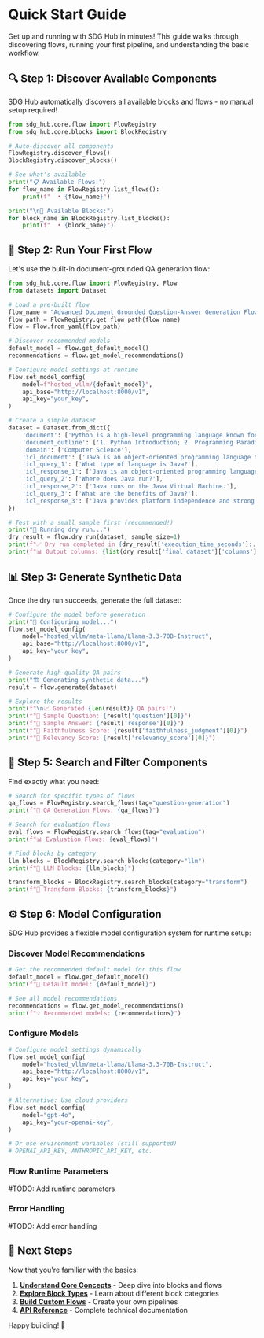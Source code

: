 # Quick Start Guide

Get up and running with SDG Hub in minutes! This guide walks through discovering flows, running your first pipeline, and understanding the basic workflow.

## 🔍 Step 1: Discover Available Components

SDG Hub automatically discovers all available blocks and flows - no manual setup required!

```python
from sdg_hub.core.flow import FlowRegistry
from sdg_hub.core.blocks import BlockRegistry

# Auto-discover all components
FlowRegistry.discover_flows()
BlockRegistry.discover_blocks()

# See what's available
print("📋 Available Flows:")
for flow_name in FlowRegistry.list_flows():
    print(f"  • {flow_name}")

print("\n🧱 Available Blocks:")
for block_name in BlockRegistry.list_blocks():
    print(f"  • {block_name}")
```

## 🚀 Step 2: Run Your First Flow

Let's use the built-in document-grounded QA generation flow:

```python
from sdg_hub.core.flow import FlowRegistry, Flow
from datasets import Dataset

# Load a pre-built flow
flow_name = "Advanced Document Grounded Question-Answer Generation Flow for Knowledge Tuning"
flow_path = FlowRegistry.get_flow_path(flow_name)
flow = Flow.from_yaml(flow_path)

# Discover recommended models
default_model = flow.get_default_model()
recommendations = flow.get_model_recommendations()

# Configure model settings at runtime
flow.set_model_config(
    model=f"hosted_vllm/{default_model}",
    api_base="http://localhost:8000/v1",
    api_key="your_key",
)

# Create a simple dataset
dataset = Dataset.from_dict({
    'document': ['Python is a high-level programming language known for its simplicity and readability. It supports multiple programming paradigms including procedural, object-oriented, and functional programming.'],
    'document_outline': ['1. Python Introduction; 2. Programming Paradigms; 3. Language Features'],
    'domain': ['Computer Science'],
    'icl_document': ['Java is an object-oriented programming language that runs on the Java Virtual Machine.'],
    'icl_query_1': ['What type of language is Java?'],
    'icl_response_1': ['Java is an object-oriented programming language.'],
    'icl_query_2': ['Where does Java run?'],
    'icl_response_2': ['Java runs on the Java Virtual Machine.'],
    'icl_query_3': ['What are the benefits of Java?'],
    'icl_response_3': ['Java provides platform independence and strong object-oriented features.']
})

# Test with a small sample first (recommended!)
print("🧪 Running dry run...")
dry_result = flow.dry_run(dataset, sample_size=1)
print(f"✅ Dry run completed in {dry_result['execution_time_seconds']:.2f}s")
print(f"📊 Output columns: {list(dry_result['final_dataset']['columns'])}")
```

## 📊 Step 3: Generate Synthetic Data

Once the dry run succeeds, generate the full dataset:

```python
# Configure the model before generation
print("🔧 Configuring model...")
flow.set_model_config(
    model="hosted_vllm/meta-llama/Llama-3.3-70B-Instruct",
    api_base="http://localhost:8000/v1",
    api_key="your_key",
)

# Generate high-quality QA pairs
print("🏗️ Generating synthetic data...")
result = flow.generate(dataset)

# Explore the results
print(f"\n📈 Generated {len(result)} QA pairs!")
print(f"📝 Sample Question: {result['question'][0]}")
print(f"💬 Sample Answer: {result['response'][0]}")
print(f"🎯 Faithfulness Score: {result['faithfulness_judgment'][0]}")
print(f"📏 Relevancy Score: {result['relevancy_score'][0]}")
```

## 🔧 Step 5: Search and Filter Components

Find exactly what you need:

```python
# Search for specific types of flows
qa_flows = FlowRegistry.search_flows(tag="question-generation")
print(f"🔎 QA Generation Flows: {qa_flows}")

# Search for evaluation flows  
eval_flows = FlowRegistry.search_flows(tag="evaluation")
print(f"📊 Evaluation Flows: {eval_flows}")

# Find blocks by category
llm_blocks = BlockRegistry.search_blocks(category="llm")
print(f"🧠 LLM Blocks: {llm_blocks}")

transform_blocks = BlockRegistry.search_blocks(category="transform") 
print(f"🔄 Transform Blocks: {transform_blocks}")
```

## ⚙️ Step 6: Model Configuration

SDG Hub provides a flexible model configuration system for runtime setup:

### Discover Model Recommendations
```python
# Get the recommended default model for this flow
default_model = flow.get_default_model()
print(f"🎯 Default model: {default_model}")

# See all model recommendations
recommendations = flow.get_model_recommendations()
print(f"💡 Recommended models: {recommendations}")
```

### Configure Models
```python
# Configure model settings dynamically
flow.set_model_config(
    model="hosted_vllm/meta-llama/Llama-3.3-70B-Instruct",
    api_base="http://localhost:8000/v1",
    api_key="your_key",
)

# Alternative: Use cloud providers
flow.set_model_config(
    model="gpt-4o",
    api_key="your-openai-key",
)

# Or use environment variables (still supported)
# OPENAI_API_KEY, ANTHROPIC_API_KEY, etc.
```

### Flow Runtime Parameters
#TODO: Add runtime parameters


### Error Handling
#TODO: Add error handling


## 🚀 Next Steps

Now that you're familiar with the basics:

1. **[Understand Core Concepts](concepts.md)** - Deep dive into blocks and flows
2. **[Explore Block Types](blocks/overview.md)** - Learn about different block categories  
3. **[Build Custom Flows](flows/custom-flows.md)** - Create your own pipelines
4. **[API Reference](api-reference.md)** - Complete technical documentation

Happy building! 🎉